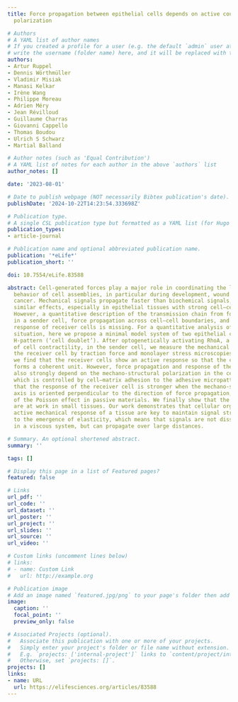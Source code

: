 ```yaml
---
title: Force propagation between epithelial cells depends on active coupling and mechano-structural
  polarization

# Authors
# A YAML list of author names
# If you created a profile for a user (e.g. the default `admin` user at `content/authors/admin/`), 
# write the username (folder name) here, and it will be replaced with their full name and linked to their profile.
authors:
- Artur Ruppel
- Dennis Wörthmüller
- Vladimir Misiak
- Manasi Kelkar
- Irène Wang
- Philippe Moreau
- Adrien Méry
- Jean Révilloud
- Guillaume Charras
- Giovanni Cappello
- Thomas Boudou
- Ulrich S Schwarz
- Martial Balland

# Author notes (such as 'Equal Contribution')
# A YAML list of notes for each author in the above `authors` list
author_notes: []

date: '2023-08-01'

# Date to publish webpage (NOT necessarily Bibtex publication's date).
publishDate: '2024-10-22T14:23:54.333698Z'

# Publication type.
# A single CSL publication type but formatted as a YAML list (for Hugo requirements).
publication_types:
- article-journal

# Publication name and optional abbreviated publication name.
publication: '*eLife*'
publication_short: ''

doi: 10.7554/eLife.83588

abstract: Cell-generated forces play a major role in coordinating the large-scale
  behavior of cell assemblies, in particular during development, wound healing, and
  cancer. Mechanical signals propagate faster than biochemical signals, but can have
  similar effects, especially in epithelial tissues with strong cell–cell adhesion.
  However, a quantitative description of the transmission chain from force generation
  in a sender cell, force propagation across cell–cell boundaries, and the concomitant
  response of receiver cells is missing. For a quantitative analysis of this important
  situation, here we propose a minimal model system of two epithelial cells on an
  H-pattern (‘cell doublet’). After optogenetically activating RhoA, a major regulator
  of cell contractility, in the sender cell, we measure the mechanical response of
  the receiver cell by traction force and monolayer stress microscopies. In general,
  we find that the receiver cells show an active response so that the cell doublet
  forms a coherent unit. However, force propagation and response of the receiver cell
  also strongly depend on the mechano-structural polarization in the cell assembly,
  which is controlled by cell–matrix adhesion to the adhesive micropattern. We find
  that the response of the receiver cell is stronger when the mechano-structural polarization
  axis is oriented perpendicular to the direction of force propagation, reminiscent
  of the Poisson effect in passive materials. We finally show that the same effects
  are at work in small tissues. Our work demonstrates that cellular organization and
  active mechanical response of a tissue are key to maintain signal strength and lead
  to the emergence of elasticity, which means that signals are not dissipated like
  in a viscous system, but can propagate over large distances.

# Summary. An optional shortened abstract.
summary: ''

tags: []

# Display this page in a list of Featured pages?
featured: false

# Links
url_pdf: ''
url_code: ''
url_dataset: ''
url_poster: ''
url_project: ''
url_slides: ''
url_source: ''
url_video: ''

# Custom links (uncomment lines below)
# links:
# - name: Custom Link
#   url: http://example.org

# Publication image
# Add an image named `featured.jpg/png` to your page's folder then add a caption below.
image:
  caption: ''
  focal_point: ''
  preview_only: false

# Associated Projects (optional).
#   Associate this publication with one or more of your projects.
#   Simply enter your project's folder or file name without extension.
#   E.g. `projects: ['internal-project']` links to `content/project/internal-project/index.md`.
#   Otherwise, set `projects: []`.
projects: []
links:
- name: URL
  url: https://elifesciences.org/articles/83588
---
```


